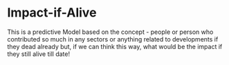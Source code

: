 # Impact-if-Alive
This is a predictive Model based on the concept - people or person who contributed so much in any sectors or anything related to developments if they dead already but, if we can think this way, what would be the impact if they still alive till date!
